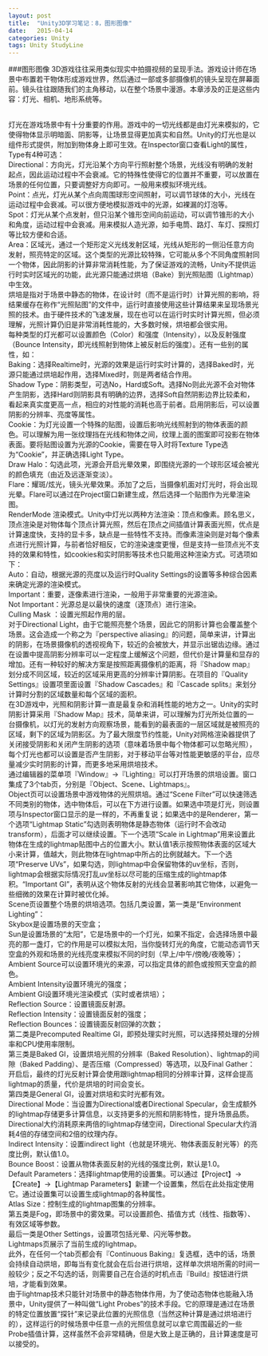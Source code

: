 ```yaml
---
layout: post
title:  "Unity3D学习笔记：8，图形图像"
date:   2015-04-14
categories: Unity
tags: Unity StudyLine
---
```


###图形图像
3D游戏往往采用类似现实中拍摄视频的呈现手法。游戏设计师在场景中布置若干物体形成游戏世界，然后通过一部或多部摄像机的镜头呈现在屏幕面前。镜头往往跟随我们的主角移动，以在整个场景中漫游。本章涉及的正是这些内容：灯光、相机、地形系统等。<br><br>

灯光在游戏场景中有十分重要的作用。游戏中的一切光线都是由灯光来模拟的，它使得物体显示明暗面、阴影等，让场景显得更加真实和自然。Unity的灯光也是以组件形式提供，附加到物体身上即可生效。在Inspector窗口查看Light的属性，Type有4种可选：<br>
Directional：方向光，灯光沿某个方向平行照射整个场景，光线没有明确的发射起点，因此运动过程中不会衰减。它的特殊性使得它的位置并不重要，可以放置在场景的任何位置，只要调整好方向即可。一般用来模拟环境光线。<br>
Point：点光，灯光从某个点向周围球形空间照射，可以调节球体的大小，光线在运动过程中会衰减。可以很方便地模拟游戏中的光源，如裸漏的灯泡等。<br>
Spot：灯光从某个点发射，但只沿某个锥形空间向前运动，可以调节锥形的大小和角度，运动过程中会衰减。用来模拟人造光源，如手电筒、路灯、车灯、探照灯等比较方便和合适。<br>
Area：区域光，通过一个矩形定义光线发射区域，光线从矩形的一侧沿任意方向发射，照亮特定的区域。这个类型的光源比较特殊，它可能从多个不同角度照射同一个物体，因此阴影的计算非常消耗性能，为了保证游戏的流畅，Unity不提供运行时实时区域光的功能，此光源只能通过烘培（Bake）到光照贴图（Lightmap）中生效。<br>
烘培是指对于场景中静态的物体，在设计时（而不是运行时）计算光照的影响，将结果缓存在称作“光照贴图”的文件中，运行时直接使用这些计算结果来呈现场景光照的技术。由于硬件技术的飞速发展，现在也可以在运行时实时计算光照，但必须理解，光照计算仍旧是非常消耗性能的，大多数时候，烘培都会很实用。<br>
每种类型的灯光都可以设置颜色（Color）和强度（Intensity），以及反射强度（Bounce Intensity，即光线照射到物体上被反射后的强度）。还有一些别的属性，如：<br>
Baking：选择Realtime时，光源的效果是运行时实时计算的，选择Baked时，光源只能通过烘培起作用，选择Mixed时，则是两者结合作用。<br>
Shadow Type：阴影类型，可选No，Hard或Soft。选择No则此光源不会对物体产生阴影，选择Hard则阴影具有明确的边界，选择Soft自然阴影边界比较柔和，看起来真实度更高一点，相应的对性能的消耗也高于前者。启用阴影后，可以设置阴影的分辨率、亮度等属性。<br>
Cookie：为灯光设置一个特殊的贴图，设置后影响光线照射到的物体表面的颜色。可以理解为用一张纹理挡在光线和物体之间，纹理上面的图案即可投影在物体表面。要将贴图设置为光源的Cookie，需要在导入时将Texture Type选为“Cookie”，并正确选择Light Type。<br>
Draw Halo：勾选此项，光源会开启光晕效果，即围绕光源的一个球形区域会被光的颜色填充（由近及远逐渐变淡）。<br>
Flare：耀斑/炫光，镜头光晕效果。添加了之后，当摄像机面对灯光时，将会出现光晕。Flare可以通过在Project窗口新建生成，然后选择一个贴图作为光晕渲染图。<br>
RenderMode 渲染模式。Unity中灯光以两种方法渲染：顶点和像素。顾名思义，顶点渲染是对物体每个顶点计算光照，然后在顶点之间插值计算表面光照，优点是计算速度快，支持的显卡多，缺点是一些特性不支持。而像素渲染则是对每个像素点进行光照计算，与前者恰好相反，它的渲染速度更慢，但是支持一些顶点光不支持的效果和特性，如cookies和实时阴影等技术也只能用这种渲染方式。可选项如下：<br>
	Auto：自动，根据光源的亮度以及运行时Quality Settings的设置等多种综合因素来确定光源的渲染模式。<br>
	Important：重要，逐像素进行渲染，一般用于非常重要的光源渲染。<br>
	Not Important：光源总是以最快的速度（逐顶点）进行渲染。<br>
Culling Mask ：设置光照起作用的层。<br>
对于Directional Light，由于它能照亮整个场景，因此它的阴影计算也会覆盖整个场景。这会造成一个称之为『perspective aliasing』的问题，简单来讲，计算出的阴影，在场景摄像机的透视视角下，较近的会被放大，并显示出锯齿边缘。通过在设置中提高阴影分辨率可以一定程度上缓解这个问题，但代价是计算量和显存的增加。还有一种较好的解决方案是按照距离摄像机的距离，将『Shadow map』划分成不同区域，较近的区域采用更高的分辨率计算阴影。在项目的『Quality Settings』设置项里面设置『Shadow Cascades』和『Cascade splits』来划分计算时分割的区域数量和每个区域的面积。<br>
在3D游戏中，光照和阴影计算一直是最复杂和消耗性能的地方之一。Unity的实时阴影计算采用『Shadow Map』技术，简单来讲，可以理解为灯光所处位置的一台摄像机，以灯光的发射方向观察场景，能看到的最表面的一层区域就是被照亮的区域，剩下的区域为阴影区。为了最大限度节约性能，Unity对网格渲染器提供了关闭接受阴影和关闭产生阴影的选项（意味着场景中每个物体都可以忽略光照），每个灯光也都可以设置是否产生阴影，对于移动平台等对性能更敏感的平台，应尽量减少实时阴影的计算，而更多地采用烘培技术。<br>
通过编辑器的菜单项『Window』->『Lighting』可以打开场景的烘培设置。窗口集成了3个tab页，分别是『Object、Scene、Lightmaps』。<br>
Object页可以设置场景中游戏物体的光照烘培。通过“Scene Filter”可以快速筛选不同类别的物体，选中物体后，可以在下方进行设置。如果选中项是灯光，则设置项与Inspector窗口显示的是一样的，不再重复说；如果选中的是Renderer，第一个选项“Lightmap Static”勾选则表明物体是静态物体（运行时不会改动transform），后面才可以继续设置。下一个选项“Scale in Lightmap”用来设置此物体在生成的lightmap贴图中占的位置大小。默认值1表示按照物体表面的区域大小来计算，值越大，则此物体在lightmap中所占的比例就越大。下一个选项“Preserve UVs”，如果勾选，则lightmap中会保留物体的uv坐标，否则，lightmap会根据实际情况打乱uv坐标以尽可能的压缩生成的lightmap体积。“Important GI”，表明从这个物体反射的光线会显著影响其它物体，以避免一些细微的效果在计算时被优化掉。<br>
Scene页设置整个场景的烘培选项。包括几类设置，第一类是“Environment Lighting”：<br>
Skybox是设置场景的天空盒；<br>
Sun是设置场景的“太阳”，它是场景中的一个灯光，如果不指定，会选择场景中最亮的那一盏灯，它的作用是可以模拟太阳，当你旋转灯光的角度，它能动态调节天空盒的外观和场景的光线亮度来模拟不同的时刻（早上/中午/傍晚/夜晚等）；<br>
Ambient Source可以设置环境光的来源，可以指定具体的颜色或按照天空盒的颜色。<br>
Ambient Intensity设置环境光的强度；<br>
Ambient GI设置环境光渲染模式（实时或者烘培）；<br>
Reflection Source：设置镜面反射源。<br>
Reflection Intensity：设置镜面反射的强度；<br>
Reflection Bounces：设置镜面反射回弹的次数；<br>
第二类是Precomputed Realtime GI，即预处理实时光照，可以选择预处理的分辨率和CPU使用率限制。<br>
第三类是Baked GI，设置烘培光照的分辨率（Baked Resolution）、lightmap的间隙（Baked Padding）、是否压缩（Compressed）等选项，以及Final Gather：开启后，最终的灯光反射计算会使用跟lightmap相同的分辨率计算，这样会提高lightmap的质量，代价是烘培的时间会变长。<br>
第四类是General GI，设置对烘培和实时光都有效。<br>
Directional Mode：当设置为Directional或者Directional Specular，会生成额外的lightmap存储更多计算信息，以支持更多的光照和阴影特性，提升场景品质。Directional大约消耗原来两倍的lightmap存储空间，Directional Specular大约消耗4倍的存储空间和2倍的纹理内存。<br>
Indirect Intensity：设置indirect light（也就是环境光、物体表面反射光等）的亮度比例，默认值1.0。<br>
Bounce Boost：设置从物体表面反射的光线的强度比例，默认是1.0。<br>
Default Parameters：选择lightmap使用的设置集。可以通过【Project】->【Create】->【Lightmap Parameters】新建一个设置集，然后在此处指定使用它。通过设置集可以设置生成lightmap的各种属性。<br>
Atlas Size：控制生成的lightmap图集的分辨率。<br>
第五类是Fog，即场景中的雾效果。可以设置颜色、插值方式（线性、指数等）、有效区域等参数。<br>
最后一类是Other Settings，设置项包括光晕、闪光等参数。<br>
Lightmaps页展示了当前生成的lightmap。<br>
此外，在任何一个tab页都会有『Continuous Baking』复选框，选中的话，场景会持续自动烘培，即每当有变化就会在后台进行烘培，这样单次烘培所需的时间一般较少；反之不勾选的话，则需要自己在合适的时机点击『Build』按钮进行烘培，才能看到效果。<br>
由于lightmap技术只能针对场景中的静态物体作用，为了使动态物体也能融入场景中，Unity提供了一种叫做“Light Probes”的技术手段。它的原理是通过在场景的特定位置放置“探针”来记录此位置的光照信息（当然这种计算是通过烘培进行的），这样运行的时候场景中任意一点的光照信息就可以拿它周围最近的一些Probe插值计算，这样虽然不会非常精确，但是大致上是正确的，且计算速度是可以接受的。
